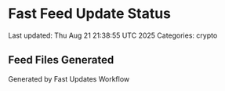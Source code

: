 # Fast Feed Update Status
Last updated: Thu Aug 21 21:38:55 UTC 2025
Categories: crypto

## Feed Files Generated

Generated by Fast Updates Workflow
